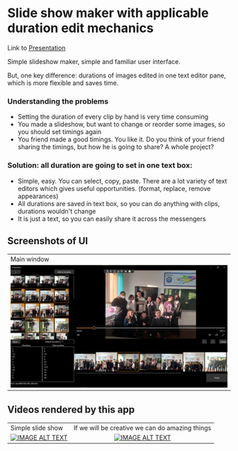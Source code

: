 # Slide show maker with applicable duration edit mechanics

Link to [Presentation](https://docs.google.com/presentation/d/1vYrzhk0fVRUX8VR6hTJoZ05lyz4g6Br9F9kHQULV9aw/edit?usp=sharing)

Simple slideshow maker, simple and familiar user interface.

But, one key difference: durations of images edited in one text editor pane, which is more flexible and saves time.

### Understanding the problems
* Setting the duration of every clip by hand is very time consuming
* You made a slideshow, but want to change or reorder some images, so you should set timings again
* You friend made a good timings. You like it. Do you think of your friend sharing the timings, but how he is going to share? A whole project?

### Solution: all duration are going to set in one text box:
* Simple, easy. You can select, copy, paste. There are a lot variety of text editors which gives useful opportunities. (format, replace, remove appearances)
* All durations are saved in text box, so you can do anything with clips, durations wouldn't change
* It is just a text, so you can easily share it across the messengers



## Screenshots of UI
<table>
  <tr>
    <td>Main window</td>
  </tr>
  <tr>
    <td><img src="Снимки%20экрана/Screenshot%202022-01-07%20070343.png" width=*></td>
  </tr>
 </table>
 
 ## Videos rendered by this app
<table>
  <tr>
    <td>Simple slide show</td>
    <td>If we will be creative we can do amazing things</td>
  </tr>
  <tr>
    <td>
      <div align="center">
        <a href="https://www.youtube.com/watch?v=5c-lNaOw-pc"><img src="https://img.youtube.com/vi/5c-lNaOw-pc/0.jpg" alt="IMAGE ALT TEXT"></a>
      </div>
    </td>
    <td>
      <div align="center">
        <a href="https://www.youtube.com/watch?v=W2aWfTjlagE"><img src="https://img.youtube.com/vi/W2aWfTjlagE/0.jpg" alt="IMAGE ALT TEXT"></a>
      </div>
    </td>
  </tr>
 </table>
